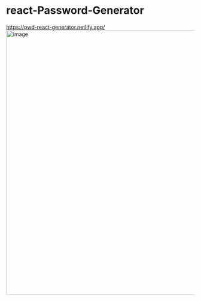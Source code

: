 # react-Password-Generator
https://pwd-react-generator.netlify.app/
<img width="706" alt="image" src="https://user-images.githubusercontent.com/90621630/223038875-441f256c-f2f2-4c83-85d7-fdff7cb0441d.png">
